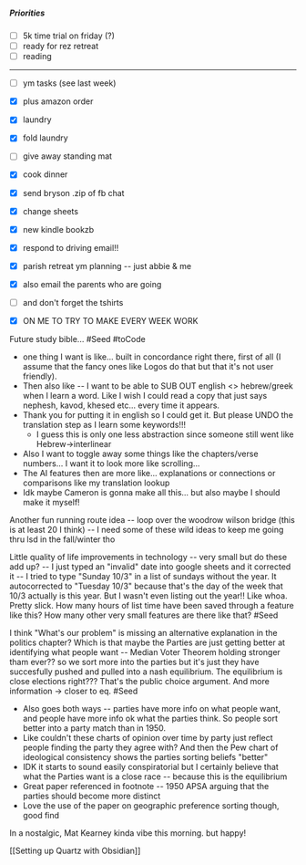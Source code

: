 ##### Priorities
- [ ] 5k time trial on friday (?)
- [ ] ready for rez retreat
- [ ] reading
___

- [ ] ym tasks (see last week)
- [x] plus amazon order
- [x] laundry
- [x] fold laundry
- [ ] give away standing mat
- [x] cook dinner
- [x] send bryson .zip of fb chat
- [x] change sheets
- [x] new kindle bookzb

- [x] respond to driving email!!
- [x] parish retreat ym planning -- just abbie & me
- [x] also email the parents who are going
- [ ] and don't forget the tshirts
- [x] ON ME TO TRY TO MAKE EVERY WEEK WORK



Future study bible... #Seed  #toCode 
- one thing I want is like... built in concordance right there, first of all (I assume that the fancy ones like Logos do that but that it's not user friendly). 
- Then also like -- I want to be able to SUB OUT english <> hebrew/greek when I learn a word. Like I wish I could read a copy that just says nephesh, kavod, khesed etc... every time it appears.
- Thank you for putting it in english so I could get it. But please UNDO the translation step as I learn some keywords!!!
	- I guess this is only one less abstraction since someone still went like Hebrew->interlinear
- Also I want to toggle away some things like the chapters/verse numbers... I want it to look more like scrolling...
- The AI features then are more like... explanations or connections or comparisons like my translation lookup
- Idk maybe Cameron is gonna make all this... but also maybe I should make it myself! 

Another fun running route idea -- loop over the woodrow wilson bridge (this is at least 20 I think) -- I need some of these wild ideas to keep me going thru lsd in the fall/winter tho


Little quality of life improvements in technology -- very small but do these add up? -- I just typed an "invalid" date into google sheets and it corrected it -- I tried to type "Sunday 10/3" in a list of sundays without the year. It autocorrected to "Tuesday 10/3" because that's the day of the week that 10/3 actually is this year. But I wasn't even listing out the year!! Like whoa. Pretty slick. How many hours of list time have been saved through a feature like this? How many other very small features are there like that? #Seed  


I think "What's our problem" is missing an alternative explanation in the politics chapter? Which is that maybe the Parties are just getting better at identifying what people want -- Median Voter Theorem holding stronger tham ever?? so we sort more into the parties but it's just they have succesfully pushed and pulled into a nash equilibrium. The equilibrium is close elections right??? That's the public choice argument. And more information -> closer to eq. #Seed 
- Also goes both ways -- parties have more info on what people want, and people have more info ok what the parties think. So people sort better into a party match than in 1950. 
- Like couldn't these charts of opinion over time by party just reflect people finding the party they agree with? And then the Pew chart of ideological consistency shows the parties sorting beliefs "better"
- IDK it starts to sound easily conspiratorial but I certainly believe that what the Parties want is a close race -- because this is the equilibrium
- Great paper referenced in footnote -- 1950 APSA arguing that the parties should become more distinct
- Love the use of the paper on geographic preference sorting though, good find


In a nostalgic, Mat Kearney kinda vibe this morning. but happy! 


[[Setting up Quartz with Obsidian]]